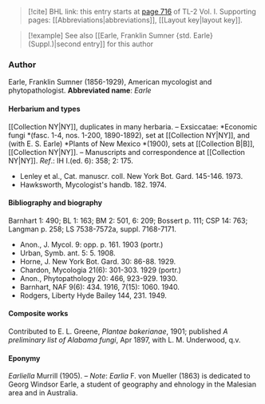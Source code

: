 > [!cite] BHL link: this entry starts at [page 716](https://www.biodiversitylibrary.org/page/33120847) of TL-2 Vol. I.
> Supporting pages: [[Abbreviations|abbreviations]], [[Layout key|layout key]].

> [!example] See also [[Earle, Franklin Sumner {std. Earle} (Suppl.)|second entry]] for this author

### Author

Earle, Franklin Sumner (1856-1929), American mycologist and phytopathologist. 
**Abbreviated name**: *Earle*

#### Herbarium and types

[[Collection NY|NY]], duplicates in many herbaria. – Exsiccatae: *Economic fungi *(fasc. 1-4, nos. 1-200, 1890-1892), set at [[Collection NY|NY]], and (with E. S. Earle) *Plants of New Mexico *(1900), sets at [[Collection B|B]], [[Collection NY|NY]]. – Manuscripts and correspondence at [[Collection NY|NY]].
*Ref*.: IH I.(ed. 6): 358; 2: 175.
- Lenley et al., Cat. manuscr. coll. New York Bot. Gard. 145-146. 1973.
- Hawksworth, Mycologist's handb. 182. 1974.

#### Bibliography and biography

Barnhart 1: 490; BL 1: 163; BM 2: 501, 6: 209; Bossert p. 111; CSP 14: 763; Langman p. 258; LS 7538-7572a, suppl. 7168-7171.
- Anon., J. Mycol. 9: opp. p. 161. 1903 (portr.)
- Urban, Symb. ant. 5: 5. 1908.
- Horne, J. New York Bot. Gard. 30: 86-88. 1929.
- Chardon, Mycologia 21(6): 301-303. 1929 (portr.)
- Anon., Phytopathology 20: 466, 923-929. 1930.
- Barnhart, NAF 9(6): 434. 1916, 7(15): 1060. 1940.
- Rodgers, Liberty Hyde Bailey 144, 231. 1949.

#### Composite works

Contributed to E. L. Greene, *Plantae bakerianae*, 1901; published *A preliminary list of Alabama fungi*, Apr 1897, with L. M. Underwood, q.v.

#### Eponymy

*Earliella* Murrill (1905). – *Note*: *Earlia* F. von Mueller (1863) is dedicated to Georg Windsor Earle, a student of geography and ehnology in the Malesian area and in Australia.


